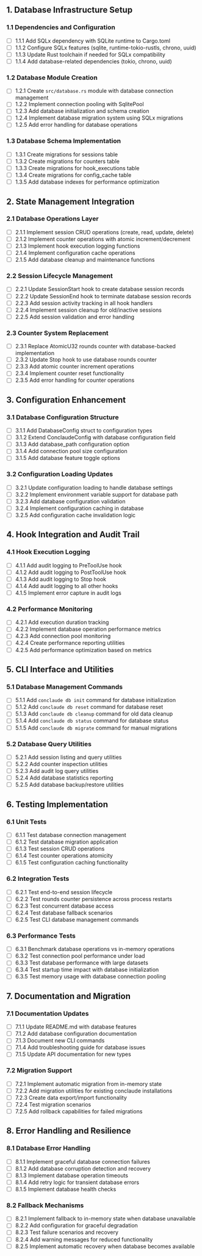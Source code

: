 ## 1. Database Infrastructure Setup

### 1.1 Dependencies and Configuration
- [ ] 1.1.1 Add SQLx dependency with SQLite runtime to Cargo.toml
- [ ] 1.1.2 Configure SQLx features (sqlite, runtime-tokio-rustls, chrono, uuid)
- [ ] 1.1.3 Update Rust toolchain if needed for SQLx compatibility
- [ ] 1.1.4 Add database-related dependencies (tokio, chrono, uuid)

### 1.2 Database Module Creation
- [ ] 1.2.1 Create `src/database.rs` module with database connection management
- [ ] 1.2.2 Implement connection pooling with SqlitePool
- [ ] 1.2.3 Add database initialization and schema creation
- [ ] 1.2.4 Implement database migration system using SQLx migrations
- [ ] 1.2.5 Add error handling for database operations

### 1.3 Database Schema Implementation
- [ ] 1.3.1 Create migrations for sessions table
- [ ] 1.3.2 Create migrations for counters table
- [ ] 1.3.3 Create migrations for hook_executions table
- [ ] 1.3.4 Create migrations for config_cache table
- [ ] 1.3.5 Add database indexes for performance optimization

## 2. State Management Integration

### 2.1 Database Operations Layer
- [ ] 2.1.1 Implement session CRUD operations (create, read, update, delete)
- [ ] 2.1.2 Implement counter operations with atomic increment/decrement
- [ ] 2.1.3 Implement hook execution logging functions
- [ ] 2.1.4 Implement configuration cache operations
- [ ] 2.1.5 Add database cleanup and maintenance functions

### 2.2 Session Lifecycle Management
- [ ] 2.2.1 Update SessionStart hook to create database session records
- [ ] 2.2.2 Update SessionEnd hook to terminate database session records
- [ ] 2.2.3 Add session activity tracking in all hook handlers
- [ ] 2.2.4 Implement session cleanup for old/inactive sessions
- [ ] 2.2.5 Add session validation and error handling

### 2.3 Counter System Replacement
- [ ] 2.3.1 Replace AtomicU32 rounds counter with database-backed implementation
- [ ] 2.3.2 Update Stop hook to use database rounds counter
- [ ] 2.3.3 Add atomic counter increment operations
- [ ] 2.3.4 Implement counter reset functionality
- [ ] 2.3.5 Add error handling for counter operations

## 3. Configuration Enhancement

### 3.1 Database Configuration Structure
- [ ] 3.1.1 Add DatabaseConfig struct to configuration types
- [ ] 3.1.2 Extend ConclaudeConfig with database configuration field
- [ ] 3.1.3 Add database_path configuration option
- [ ] 3.1.4 Add connection pool size configuration
- [ ] 3.1.5 Add database feature toggle options

### 3.2 Configuration Loading Updates
- [ ] 3.2.1 Update configuration loading to handle database settings
- [ ] 3.2.2 Implement environment variable support for database path
- [ ] 3.2.3 Add database configuration validation
- [ ] 3.2.4 Implement configuration caching in database
- [ ] 3.2.5 Add configuration cache invalidation logic

## 4. Hook Integration and Audit Trail

### 4.1 Hook Execution Logging
- [ ] 4.1.1 Add audit logging to PreToolUse hook
- [ ] 4.1.2 Add audit logging to PostToolUse hook
- [ ] 4.1.3 Add audit logging to Stop hook
- [ ] 4.1.4 Add audit logging to all other hooks
- [ ] 4.1.5 Implement error capture in audit logs

### 4.2 Performance Monitoring
- [ ] 4.2.1 Add execution duration tracking
- [ ] 4.2.2 Implement database operation performance metrics
- [ ] 4.2.3 Add connection pool monitoring
- [ ] 4.2.4 Create performance reporting utilities
- [ ] 4.2.5 Add performance optimization based on metrics

## 5. CLI Interface and Utilities

### 5.1 Database Management Commands
- [ ] 5.1.1 Add `conclaude db init` command for database initialization
- [ ] 5.1.2 Add `conclaude db reset` command for database reset
- [ ] 5.1.3 Add `conclaude db cleanup` command for old data cleanup
- [ ] 5.1.4 Add `conclaude db status` command for database status
- [ ] 5.1.5 Add `conclaude db migrate` command for manual migrations

### 5.2 Database Query Utilities
- [ ] 5.2.1 Add session listing and query utilities
- [ ] 5.2.2 Add counter inspection utilities
- [ ] 5.2.3 Add audit log query utilities
- [ ] 5.2.4 Add database statistics reporting
- [ ] 5.2.5 Add database backup/restore utilities

## 6. Testing Implementation

### 6.1 Unit Tests
- [ ] 6.1.1 Test database connection management
- [ ] 6.1.2 Test database migration application
- [ ] 6.1.3 Test session CRUD operations
- [ ] 6.1.4 Test counter operations atomicity
- [ ] 6.1.5 Test configuration caching functionality

### 6.2 Integration Tests
- [ ] 6.2.1 Test end-to-end session lifecycle
- [ ] 6.2.2 Test rounds counter persistence across process restarts
- [ ] 6.2.3 Test concurrent database access
- [ ] 6.2.4 Test database fallback scenarios
- [ ] 6.2.5 Test CLI database management commands

### 6.3 Performance Tests
- [ ] 6.3.1 Benchmark database operations vs in-memory operations
- [ ] 6.3.2 Test connection pool performance under load
- [ ] 6.3.3 Test database performance with large datasets
- [ ] 6.3.4 Test startup time impact with database initialization
- [ ] 6.3.5 Test memory usage with database connection pooling

## 7. Documentation and Migration

### 7.1 Documentation Updates
- [ ] 7.1.1 Update README.md with database features
- [ ] 7.1.2 Add database configuration documentation
- [ ] 7.1.3 Document new CLI commands
- [ ] 7.1.4 Add troubleshooting guide for database issues
- [ ] 7.1.5 Update API documentation for new types

### 7.2 Migration Support
- [ ] 7.2.1 Implement automatic migration from in-memory state
- [ ] 7.2.2 Add migration utilities for existing conclaude installations
- [ ] 7.2.3 Create data export/import functionality
- [ ] 7.2.4 Test migration scenarios
- [ ] 7.2.5 Add rollback capabilities for failed migrations

## 8. Error Handling and Resilience

### 8.1 Database Error Handling
- [ ] 8.1.1 Implement graceful database connection failures
- [ ] 8.1.2 Add database corruption detection and recovery
- [ ] 8.1.3 Implement database operation timeouts
- [ ] 8.1.4 Add retry logic for transient database errors
- [ ] 8.1.5 Implement database health checks

### 8.2 Fallback Mechanisms
- [ ] 8.2.1 Implement fallback to in-memory state when database unavailable
- [ ] 8.2.2 Add configuration for graceful degradation
- [ ] 8.2.3 Test failure scenarios and recovery
- [ ] 8.2.4 Add warning messages for reduced functionality
- [ ] 8.2.5 Implement automatic recovery when database becomes available